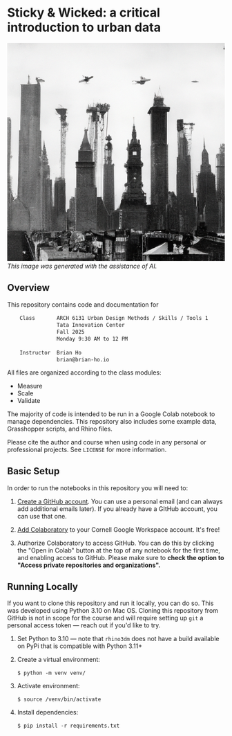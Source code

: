 # Sticky & Wicked: a critical introduction to urban data

![sticky_and_wicked](sticky_and_wicked.png)
_This image was generated with the assistance of AI._

## Overview
This repository contains code and documentation for

```
    Class       ARCH 6131 Urban Design Methods / Skills / Tools 1
                Tata Innovation Center
                Fall 2025
                Monday 9:30 AM to 12 PM

    Instructor	Brian Ho
                brian@brian-ho.io
```

All files are organized according to the class modules:

- Measure
- Scale
- Validate

The majority of code is intended to be run in a Google Colab notebook to manage dependencies. This repository also includes some example data, Grasshopper scripts, and Rhino files.

Please cite the author and course when using code in any personal
or professional projects. See `LICENSE` for more information.

## Basic Setup
In order to run the notebooks in this repository you will need to:
1.  [Create a GitHub account](https://github.com/signup). You can use a personal email (and can always add additional emails later). If you already have a GItHub account, you can use that one.

2. [Add Colaboratory](https://workspace.google.com/marketplace/app/colaboratory/1014160490159) to your Cornell Google Workspace account. It's free!

3. Authorize Colaboratory to access GitHub. You can do this by clicking the "Open in Colab" button at the top of any notebook for the first time, and enabling access to GitHub. Please make sure to **check the option to "Access private repositories and organizations".**

## Running Locally
If you want to clone this repository and run it locally, you can do so. This was developed using Python 3.10 on Mac OS. Cloning this repository from GitHub is not in scope for the course and will require setting up `git` a personal access token — reach out if you'd like to try.

1. Set Python to 3.10 — note that `rhino3dm` does not have a build available on PyPi that is compatible with Python 3.11+

2. Create a virtual environment:
    ```
    $ python -m venv venv/
    ```

3. Activate environment:
    ```
    $ source /venv/bin/activate
    ```

3. Install dependencies:
    ```
    $ pip install -r requirements.txt
    ```
